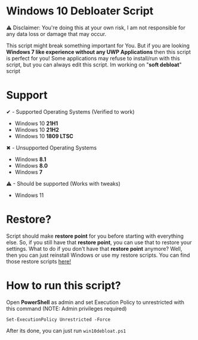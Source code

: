 # Windows 10 Debloater Script

⚠ Disclaimer: You're doing this at your own risk, I am not responsible for any data loss or damage that may occur.

This script might break something important for You. But if you are looking **Windows 7 like experience without any UWP Applications** then this script is perfect for you!
Some applications may refuse to install/run with this script, but you can always edit this script. Im working on "**soft debloat**" script

# Support

✔ - Supported Operating Systems (Verified to work)
- Windows 10 **21H1**
- Windows 10 **21H2**
- Windows 10 **1809 LTSC**

✖ - Unsupported Operating Systems
- Windows **8.1**
- Windows **8.0**
- Windows **7**

⚠ - Should be supported (Works with tweaks)
- Windows 11 

# Restore?

Script should make **restore point** for you before starting with everything else. So, if you still have that **restore point**, you can use that to restore your settings. What to do if you don't have that **restore point** anymore? Well, then you can just reinstall Windows or use my restore scripts.
You can find those restore scripts [here!](https://github.com/teeotsa/windows-10-debloat/tree/main/restoreScripts)

# How to run this script?

Open **PowerShell** as admin and set Execution Policy to unrestricted with this command (NOTE: Admin privileges required)
```
Set-ExecutionPolicy Unrestricted -Force
```
After its done, you can just run ``win10debloat.ps1``
